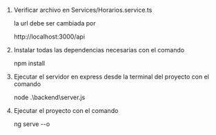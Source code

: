 1. Verificar  archivo en Services/Horarios.service.ts

	la url debe ser cambiada por

	http://localhost:3000/api



2. Instalar todas las dependencias necesarias con el comando

	npm install



3. Ejecutar el servidor en express desde la terminal del proyecto con el comando

	node .\backend\server.js




4. Ejecutar el proyecto con el comando

	ng serve --o
